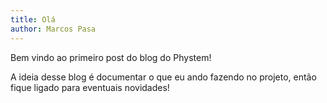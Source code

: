 ```yaml
---
title: Olá
author: Marcos Pasa
---
```


Bem vindo ao primeiro post do blog do Phystem! 

A ideia desse blog é documentar o que eu ando fazendo no projeto, então fique ligado para eventuais novidades!

